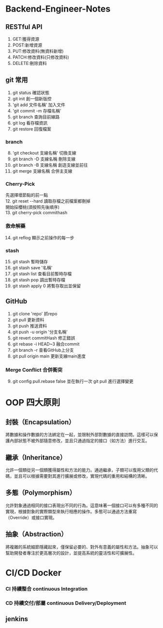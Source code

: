 # Backend-Engineer-Notes
## RESTful API
1. GET:獲得資源
2. POST:新增資源
3. PUT:修改資料(無資料新增)
4. PATCH:修改資料(只修改資料)
5. DELETE:刪除資料
## git 常用
1. git status 確認狀態
2. git init 創一個新版控
3. 'git add 文件名稱' 加入文件
4. 'git commit -m 存檔名稱'
5. git branch 查詢目前線路
6. git log 看存檔資訊
7. git restore 回復檔案
### branch
8. 'git checkout 支線名稱' 切換支線
9. git branch -D 支線名稱 刪除支線
10. git branch -B 支線名稱 創造支線並前往
11. git merge 支線名稱 合併主支線
### Cherry-Pick
先選擇壞節點的前一點  
12. git reset --hard 讀取存檔之前檔案都刪掉  
開始採櫻桃(須按照先後順序)  
13. git cherry-pick commithash
### 救命解藥
14. git reflog 顯示之前操作的每一步
### stash
15. git stash 暫時儲存
16. git stash save '名稱'
17. git stash list 查看目前暫時存檔
18. git stash pop  調出暫時存檔
19. git stash apply 0 將暫存取出並保留
## GitHub
1. git clone 'repo' 抓repo
2. git pull 更新資料
3. git push 推送資料
4. git push -u origin '分支名稱'
5. git revert commitHash 修正錯誤
6. git rebase -i HEAD~3 融合commit
7. git branch -r 查看GitHub上分支
8. git pull origin main 更新支線main進度
### Merge Conflict 合併衝突  
9. git config pull.rebase false
並在執行一次 git pull 進行選擇變更
# OOP 四大原則
## 封裝（Encapsulation）  
將數據和操作數據的方法綁定在一起，並限制外部對數據的直接訪問。這樣可以保護內部狀態不被外部隨意修改，並且只通過指定的接口（如方法）進行交互。
## 繼承（Inheritance）
允許一個類從另一個類獲得屬性和方法的能力。通過繼承，子類可以復用父類的代碼，並且可以根據需要對其進行擴展或修改，實現代碼的重用和結構的清晰。
## 多態（Polymorphism）
允許對象通過相同的接口表現出不同的行為。這意味著一個接口可以有多種不同的實現，根據對象的實際類型來執行相應的操作。多態可以通過方法重寫（Override）或接口實現。
## 抽象（Abstraction）
將複雜的系統細節隱藏起來，僅保留必要的、對外有意義的屬性和方法。抽象可以幫助開發者專注於更高層次的設計，並提高系統的靈活性和可擴展性。

# CI/CD Docker
### CI 持續整合 continuous Integration
### CD 持續交付/部屬 continuous Delivery/Deployment
## jenkins






